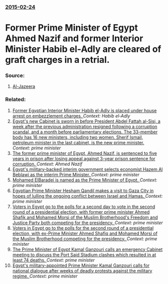 ### [2015-02-24](/news/2015/02/24/index.md)

# Former Prime Minister of Egypt Ahmed Nazif and former Interior Minister Habib el-Adly are cleared of graft charges in a retrial. 




### Source:

1. [Al-Jazeera](http://www.aljazeera.com/news/middleeast/2015/02/top-mubarak-era-officials-acquitted-egypt-150224084518947.html)

### Related:

1. [Former Egyptian Interior Minister Habib el-Adly is placed under house arrest on embezzlement charges. ](/news/2016/11/22/former-egyptian-interior-minister-habib-el-adly-is-placed-under-house-arrest-on-embezzlement-charges.md) _Context: Habib el-Adly_
2. [Egypt's new Cabinet is sworn in before President Abdel Fattah al-Sisi, a week after the previous administration resigned following a corruption scandal, and a month before parliamentary elections. The 33-member body has 16 new ministers, including two women. Sherif Ismail, petroleum minister in the last cabinet, is the new prime minister. ](/news/2015/09/19/egyptas-new-cabinet-is-sworn-in-before-president-abdel-fattah-al-sisi-a-week-after-the-previous-administration-resigned-following-a-corru.md) _Context: prime minister_
3. [ The former prime minister of Egypt, Ahmed Nazif, is sentenced to five years in prison after losing appeal against 3-year prison sentence for corruption. ](/news/2015/07/22/the-former-prime-minister-of-egypt-ahmed-nazif-is-sentenced-to-five-years-in-prison-after-losing-appeal-against-3-year-prison-sentence-fo.md) _Context: Ahmed Nazif_
4. [Egypt's military-backed interim government selects economist Hazem Al Beblawi as the interim Prime Minister. ](/news/2013/07/9/egypt-s-military-backed-interim-government-selects-economist-hazem-al-beblawi-as-the-interim-prime-minister.md) _Context: prime minister_
5. [Mohamed ElBaradei is named as the Prime Minister of Egypt. ](/news/2013/07/6/mohamed-elbaradei-is-named-as-the-prime-minister-of-egypt.md) _Context: prime minister_
6. [Egyptian Prime Minister Hesham Qandil makes a visit to Gaza City in hopes of lulling the ongoing conflict between Israel and Hamas. ](/news/2012/11/16/egyptian-prime-minister-hesham-qandil-makes-a-visit-to-gaza-city-in-hopes-of-lulling-the-ongoing-conflict-between-israel-and-hamas.md) _Context: prime minister_
7. [Voters in Egypt go to the polls for a second day to vote in the second round of a presidential election, with former prime minister Ahmed Shafik and Mohamed Morsi of the Muslim Brotherhood's Freedom and Justice Party both competing for the presidency. ](/news/2012/06/17/voters-in-egypt-go-to-the-polls-for-a-second-day-to-vote-in-the-second-round-of-a-presidential-election-with-former-prime-minister-ahmed-sh.md) _Context: prime minister_
8. [Voters in Egypt go to the polls for the second round of a presidential election, with ex-Prime Minister Ahmed Shafiq and Mohamed Morsi of the Muslim Brotherhood competing for the presidency. ](/news/2012/06/16/voters-in-egypt-go-to-the-polls-for-the-second-round-of-a-presidential-election-with-ex-prime-minister-ahmed-shafiq-and-mohamed-morsi-of-th.md) _Context: prime minister_
9. [The Prime Minister of Egypt Kamal Ganzouri calls an emergency Cabinet meeting to discuss the Port Said Stadium clashes which resulted in at least 74 deaths. ](/news/2012/02/2/the-prime-minister-of-egypt-kamal-ganzouri-calls-an-emergency-cabinet-meeting-to-discuss-the-port-said-stadium-clashes-which-resulted-in-at.md) _Context: prime minister_
10. [Egypt's military-appointed Prime Minister Kamal Ganzouri calls for national dialogue after weeks of deadly protests against the military regime. ](/news/2011/12/22/egypt-s-military-appointed-prime-minister-kamal-ganzouri-calls-for-national-dialogue-after-weeks-of-deadly-protests-against-the-military-reg.md) _Context: prime minister_
